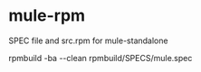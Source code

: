 mule-rpm
========

SPEC file and src.rpm for mule-standalone

rpmbuild -ba --clean rpmbuild/SPECS/mule.spec
